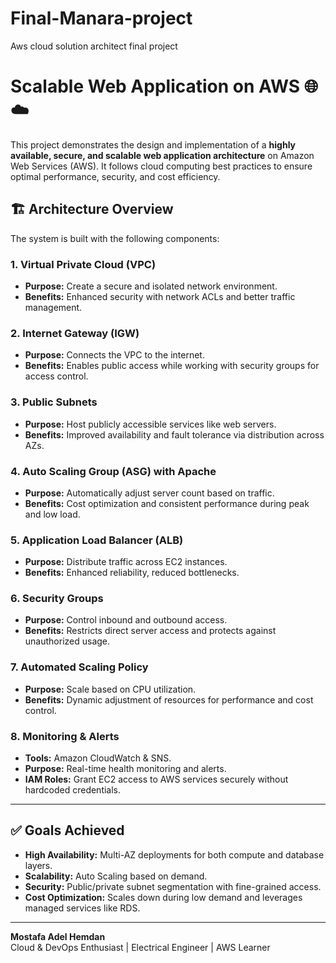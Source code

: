 # Final-Manara-project
Aws cloud solution architect final project
# Scalable Web Application on AWS 🌐☁️

This project demonstrates the design and implementation of a **highly available, secure, and scalable web application architecture** on Amazon Web Services (AWS). It follows cloud computing best practices to ensure optimal performance, security, and cost efficiency.

## 🏗️ Architecture Overview

The system is built with the following components:

### 1. Virtual Private Cloud (VPC)
- **Purpose:** Create a secure and isolated network environment.
- **Benefits:** Enhanced security with network ACLs and better traffic management.

### 2. Internet Gateway (IGW)
- **Purpose:** Connects the VPC to the internet.
- **Benefits:** Enables public access while working with security groups for access control.

### 3. Public Subnets
- **Purpose:** Host publicly accessible services like web servers.
- **Benefits:** Improved availability and fault tolerance via distribution across AZs.

### 4. Auto Scaling Group (ASG) with Apache
- **Purpose:** Automatically adjust server count based on traffic.
- **Benefits:** Cost optimization and consistent performance during peak and low load.

### 5. Application Load Balancer (ALB)
- **Purpose:** Distribute traffic across EC2 instances.
- **Benefits:** Enhanced reliability, reduced bottlenecks.

### 6. Security Groups
- **Purpose:** Control inbound and outbound access.
- **Benefits:** Restricts direct server access and protects against unauthorized usage.

### 7. Automated Scaling Policy
- **Purpose:** Scale based on CPU utilization.
- **Benefits:** Dynamic adjustment of resources for performance and cost control.

### 8. Monitoring & Alerts
- **Tools:** Amazon CloudWatch & SNS.
- **Purpose:** Real-time health monitoring and alerts.
- **IAM Roles:** Grant EC2 access to AWS services securely without hardcoded credentials.

---

## ✅ Goals Achieved

- **High Availability:** Multi-AZ deployments for both compute and database layers.
- **Scalability:** Auto Scaling based on demand.
- **Security:** Public/private subnet segmentation with fine-grained access.
- **Cost Optimization:** Scales down during low demand and leverages managed services like RDS.


---
**Mostafa Adel Hemdan**  
Cloud & DevOps Enthusiast | Electrical Engineer | AWS Learner




